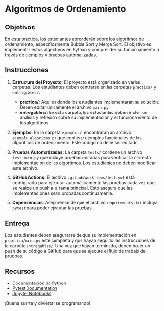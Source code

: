 # Algoritmos de Ordenamiento

## Objetivos
En esta práctica, los estudiantes aprenderán sobre los algoritmos de ordenamiento, específicamente Bubble Sort y Merge Sort. El objetivo es implementar estos algoritmos en Python y comprender su funcionamiento a través de ejemplos y pruebas automatizadas.

## Instrucciones
1. **Estructura del Proyecto**: El proyecto está organizado en varias carpetas. Los estudiantes deben centrarse en las carpetas `practica/` y `entregables/`.
   - **practica/**: Aquí es donde los estudiantes implementarán su solución. Deben editar únicamente el archivo `main.py`.
   - **entregables/**: En esta carpeta, los estudiantes deben incluir un análisis y reflexión sobre su implementación y el funcionamiento de los algoritmos.

2. **Ejemplos**: En la carpeta `ejemplos/`, encontrarán un archivo `ejemplo_algoritmo.py` que contiene ejemplos funcionales de los algoritmos de ordenamiento. Este código no debe ser editado.

3. **Pruebas Automatizadas**: La carpeta `tests/` contiene un archivo `test_main.py` que incluye pruebas unitarias para verificar la correcta implementación de los algoritmos. Los estudiantes no deben modificar este archivo.

4. **GitHub Actions**: El archivo `.github/workflows/test.yml` está configurado para ejecutar automáticamente las pruebas cada vez que se realice un push a la rama principal. Esto asegura que las implementaciones sean probadas continuamente.

5. **Dependencias**: Asegúrense de que el archivo `requirements.txt` incluya `pytest` para poder ejecutar las pruebas.

## Entrega
Los estudiantes deben asegurarse de que su implementación en `practica/main.py` esté completa y que hayan seguido las instrucciones de la carpeta `entregables/`. Una vez que hayan terminado, deben hacer un push de su código a GitHub para que se ejecute el flujo de trabajo de pruebas.

## Recursos
- [Documentación de Python](https://docs.python.org/3/)
- [Pytest Documentation](https://docs.pytest.org/en/stable/)
- [Jupyter Notebooks](https://jupyter.org/)

¡Buena suerte y diviértanse programando!